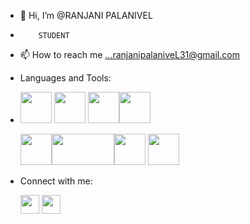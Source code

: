 - 👋 Hi, I’m @RANJANI PALANIVEL
-         STUDENT
  
- 📫 How to reach me ...ranjanipalaniveL31@gmail.com
- Languages and Tools:
- 
  <img src ="https://github.com/RANJANI31-STAR/RANJANI31-STAR/assets/159630900/42519a84-6ec9-48d4-b21d-2bba9a2a6e2b" width="50" height="50"> <img src="https://github.com/RANJANI31-STAR/RANJANI31-STAR/assets/159630900/e4ab73f4-5101-467f-9726-ace80247b554" width="50" height="50"> <img src="https://github.com/RANJANI31-STAR/RANJANI31-STAR/assets/159630900/ae637985-aa22-4bf9-b760-c788cacafd69" width="50" height="50"><img src="https://github.com/RANJANI31-STAR/RANJANI31-STAR/assets/159630900/0796b3bf-6c1c-4c52-8539-d9da3ee44588" width="50" height="50">

  <img src ="https://github.com/RANJANI31-STAR/RANJANI31-STAR/assets/159630900/8b8b477b-02c1-4520-a536-8d91a7c64202" width="50" height="50"><img src="https://github.com/RANJANI31-STAR/RANJANI31-STAR/assets/159630900/62a151dc-3e7b-40cb-97f6-8d6112cf76b9" width="100" height="50"><img src="https://github.com/RANJANI31-STAR/RANJANI31-STAR/assets/159630900/e1c4e501-2c9e-4995-8943-5c6339ee30b1" width="50" height="50">     <img src ="https://github.com/RANJANI31-STAR/RANJANI31-STAR/assets/159630900/416fdc4e-c420-49cc-bc3b-b2aab99b23e6" width="50" height="50">

- Connect with me:
 
   <img src="https://github.com/RANJANI31-STAR/RANJANI31-STAR/assets/159630900/88caa1da-de6b-4cc6-a877-86000264466b" width="30" height="30">      <img src="https://github.com/RANJANI31-STAR/RANJANI31-STAR/assets/159630900/aa7ae7d1-9bbe-4128-9ad7-a8b7eff777b3" width="30" height="30">
  


  

  




  













        
  

<!---
RANJANI31-STAR/RANJANI31-STAR is a ✨ special ✨ repository because its `README.md` (this file) appears on your GitHub profile.

